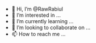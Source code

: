 - 👋 Hi, I’m @RawRabiul
- 👀 I’m interested in ...
- 🌱 I’m currently learning ...
- 💞️ I’m looking to collaborate on ...
- 📫 How to reach me ...

<!---
RawRabiul/RawRabiul is a ✨ special ✨ repository because its `README.md` (this file) appears on your GitHub profile.
You can click the Preview link to take a look at your changes.
--->
